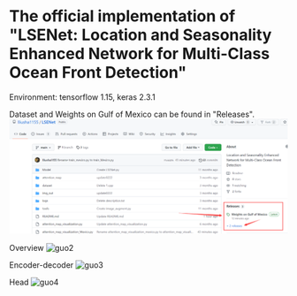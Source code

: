 # The official implementation of "LSENet: Location and Seasonality Enhanced Network for Multi-Class Ocean Front Detection"
Environment: tensorflow 1.15, keras 2.3.1

Dataset and Weights on Gulf of Mexico can be found in "Releases".
![guo1](https://github.com/lliusha1155/hello-world/blob/master/png4readme.png)


Overview
![guo2](https://user-images.githubusercontent.com/55483751/143551767-2e60b8d5-b349-494c-9f38-44fd8043621c.png)

Encoder-decoder
![guo3](https://user-images.githubusercontent.com/55483751/143551778-ade29ad6-aadc-4982-8d51-750d690c77a5.png)

Head
![guo4](https://user-images.githubusercontent.com/55483751/143551784-0413b1b0-610d-49ce-9a5b-894e6666db52.png)
